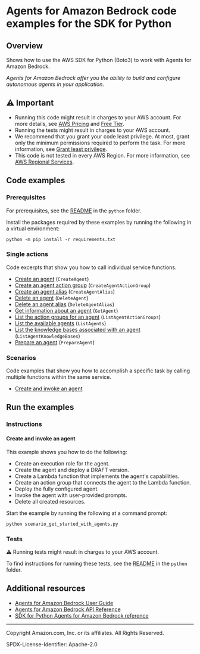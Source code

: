 # Agents for Amazon Bedrock code examples for the SDK for Python

## Overview

Shows how to use the AWS SDK for Python (Boto3) to work with Agents for Amazon Bedrock.

<!--custom.overview.start-->
<!--custom.overview.end-->

_Agents for Amazon Bedrock offer you the ability to build and configure autonomous agents in your application._

## ⚠ Important

* Running this code might result in charges to your AWS account. For more details, see [AWS Pricing](https://aws.amazon.com/pricing/) and [Free Tier](https://aws.amazon.com/free/).
* Running the tests might result in charges to your AWS account.
* We recommend that you grant your code least privilege. At most, grant only the minimum permissions required to perform the task. For more information, see [Grant least privilege](https://docs.aws.amazon.com/IAM/latest/UserGuide/best-practices.html#grant-least-privilege).
* This code is not tested in every AWS Region. For more information, see [AWS Regional Services](https://aws.amazon.com/about-aws/global-infrastructure/regional-product-services).

<!--custom.important.start-->
<!--custom.important.end-->

## Code examples

### Prerequisites

For prerequisites, see the [README](../../README.md#Prerequisites) in the `python` folder.

Install the packages required by these examples by running the following in a virtual environment:

```
python -m pip install -r requirements.txt
```

<!--custom.prerequisites.start-->
<!--custom.prerequisites.end-->

### Single actions

Code excerpts that show you how to call individual service functions.

- [Create an agent](bedrock_agent_wrapper.py#L33) (`CreateAgent`)
- [Create an agent action group](bedrock_agent_wrapper.py#L62) (`CreateAgentActionGroup`)
- [Create an agent alias](bedrock_agent_wrapper.py#L97) (`CreateAgentAlias`)
- [Delete an agent](bedrock_agent_wrapper.py#L119) (`DeleteAgent`)
- [Delete an agent alias](bedrock_agent_wrapper.py#L140) (`DeleteAgentAlias`)
- [Get information about an agent](bedrock_agent_wrapper.py#L162) (`GetAgent`)
- [List the action groups for an agent](bedrock_agent_wrapper.py#L209) (`ListAgentActionGroups`)
- [List the available agents](bedrock_agent_wrapper.py#L186) (`ListAgents`)
- [List the knowledge bases associated with an agent](bedrock_agent_wrapper.py#L238) (`ListAgentKnowledgeBases`)
- [Prepare an agent](bedrock_agent_wrapper.py#L267) (`PrepareAgent`)

### Scenarios

Code examples that show you how to accomplish a specific task by calling multiple
functions within the same service.

- [Create and invoke an agent](scenario_get_started_with_agents.py)


<!--custom.examples.start-->
<!--custom.examples.end-->

## Run the examples

### Instructions


<!--custom.instructions.start-->
<!--custom.instructions.end-->



#### Create and invoke an agent

This example shows you how to do the following:

- Create an execution role for the agent.
- Create the agent and deploy a DRAFT version.
- Create a Lambda function that implements the agent's capabilities.
- Create an action group that connects the agent to the Lambda function.
- Deploy the fully configured agent.
- Invoke the agent with user-provided prompts.
- Delete all created resources.

<!--custom.scenario_prereqs.bedrock-agent_GettingStartedWithBedrockAgents.start-->
<!--custom.scenario_prereqs.bedrock-agent_GettingStartedWithBedrockAgents.end-->

Start the example by running the following at a command prompt:

```
python scenario_get_started_with_agents.py
```


<!--custom.scenarios.bedrock-agent_GettingStartedWithBedrockAgents.start-->
<!--custom.scenarios.bedrock-agent_GettingStartedWithBedrockAgents.end-->

### Tests

⚠ Running tests might result in charges to your AWS account.


To find instructions for running these tests, see the [README](../../README.md#Tests)
in the `python` folder.



<!--custom.tests.start-->
<!--custom.tests.end-->

## Additional resources

- [Agents for Amazon Bedrock User Guide](https://docs.aws.amazon.com/bedrock/latest/userguide/agents.html)
- [Agents for Amazon Bedrock API Reference](https://docs.aws.amazon.com/bedrock/latest/APIReference/API_Operations_Agents_for_Amazon_Bedrock.html)
- [SDK for Python Agents for Amazon Bedrock reference](https://boto3.amazonaws.com/v1/documentation/api/latest/reference/services/bedrock-agent.html)

<!--custom.resources.start-->
<!--custom.resources.end-->

---

Copyright Amazon.com, Inc. or its affiliates. All Rights Reserved.

SPDX-License-Identifier: Apache-2.0
